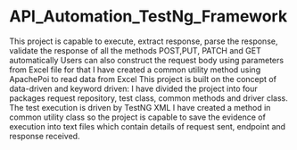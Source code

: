 # API_Automation_TestNg_Framework
This project is capable to execute, extract response, parse the response, validate the response of all the methods POST,PUT, PATCH and GET automatically
Users can also construct the request body using parameters from Excel file for that I have created a common utility method using ApachePoi to read data from Excel
This project is built on the concept of data-driven and keyword driven:
      I have divided the project into four packages request repository, test class, common methods and driver class.
The test execution is driven by TestNG XML
I have created a method in common utility class so the project is capable to save the evidence of execution into text files which contain details of request sent, endpoint and response received.
